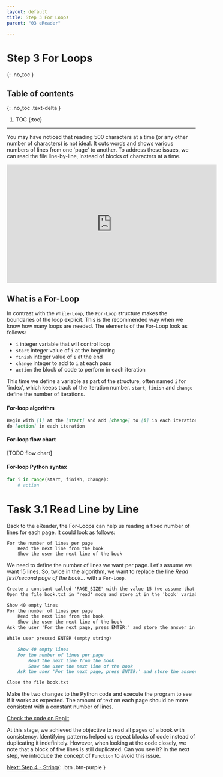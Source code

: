 ```yaml
---
layout: default
title: Step 3 For Loops
parent: "03 eReader"

---
```


# Step 3 For Loops
{: .no_toc }

## Table of contents
{: .no_toc .text-delta }

1. TOC
{:toc}

---


You may have noticed that reading 500 characters at a time (or any other number of characters) is not ideal. It cuts words and shows various numbers of lines from one 'page' to another. To address these issues, we can read the file line-by-line, instead of blocks of characters at a time.

<iframe width="560" height="315" src="https://www.youtube-nocookie.com/embed/nqp_ZIFulXM" frameborder="0" allow="accelerometer; autoplay; clipboard-write; encrypted-media; gyroscope; picture-in-picture" allowfullscreen></iframe>

## What is a For-Loop

In contrast with the `While-Loop`, the `For-Loop` structure makes the boundaries of the loop explicit. This is the recommended way when we know how many loops are needed. The elements of the For-Loop look as follows:

* `i` integer variable that will control loop
* `start` integer value of `i` at the beginning
* `finish` integer value of `i` at the end
* `change` integer to add to `i` at each pass
* `action` the block of code to perform in each iteration

This time we define a variable as part of the structure, often named `i` for 'index', which keeps track of the iteration number. `start`, `finish` and `change` define the number of iterations.

#### For-loop algorithm

```markdown
Begin with [i] at the [start] and add [change] to [i] in each iteration until [i] is larger than or equal to [finish];
do [action] in each iteration
```

#### For-loop flow chart

[TODO flow chart]

#### For-loop Python syntax

```python
for i in range(start, finish, change):
    # action
```


# Task 3.1 Read Line by Line

Back to the eReader, the For-Loops can help us reading a fixed number of lines for each page. It could look as follows:

```mardown
For the number of lines per page
    Read the next line from the book
    Show the user the next line of the book
```

We need to define the number of lines we want per page. Let's assume we want 15 lines. So, twice in the algorithm, we want to replace the line _Read first/second page of the book..._ with a `For-Loop`.

```markdown
Create a constant called 'PAGE_SIZE' with the value 15 (we assume that a page is 15-line long)
Open the file book.txt in 'read' mode and store it in the 'book' variable

Show 40 empty lines
For the number of lines per page
    Read the next line from the book
    Show the user the next line of the book
Ask the user 'For the next page, press ENTER:' and store the answer in 'action'

While user pressed ENTER (empty string)

    Show 40 empty lines
    For the number of lines per page
        Read the next line from the book
        Show the user the next line of the book
    Ask the user 'For the next page, press ENTER:' and store the answer in 'action'

Close the file book.txt
```

Make the two changes to the Python code and execute the program to see if it works as expected. The amount of text on each page should be more consistent with a constant number of lines.

[Check the code on Replit](https://repl.it/@IO1075/03-ereader-step3-1)

At this stage, we achieved the objective to read all pages of a book with consistency. Identifying patterns helped us repeat blocks of code instead of duplicating it indefinitely. However, when looking at the code closely, we note that a block of five lines is still duplicated. Can you see it? In the next step, we introduce the concept of `Function` to avoid this issue.


[Next: Step 4 - String]({{site.baseurl}}/assignments/03-ereader/step4){: .btn .btn-purple }